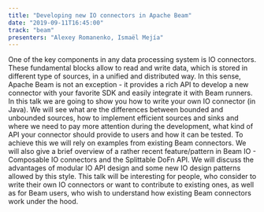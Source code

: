 ```yaml
---
title: "Developing new IO connectors in Apache Beam"
date: "2019-09-11T16:45:00"
track: "beam"
presenters: "Alexey Romanenko, Ismaël Mejía"
---
```


One of the key components in any data processing system is IO connectors. These fundamental blocks allow to read and write data, which is stored in different type of sources, in a unified and distributed way. In this sense, Apache Beam is not an exception - it provides a rich API to develop a new connector with your favorite SDK and easily integrate it with Beam runners.  In this talk we are going to show you how to write your own IO connector (in Java). We will see what are the differences between bounded and unbounded sources, how to implement efficient sources and sinks and where we need to pay more attention during the development, what kind of API your connector should provide to users and how it can be tested. To achieve this we will rely on examples from existing Beam connectors.  We will also give a brief overview of a rather recent feature/pattern in Beam IO - Composable IO connectors and the Splittable DoFn API. We will discuss the advantages of modular IO API design and some new IO design patterns allowed by this style.  This talk will be interesting for people, who consider to write their own IO connectors or want to contribute to existing ones, as well as for Beam users, who wish to understand how existing Beam connectors work under the hood.